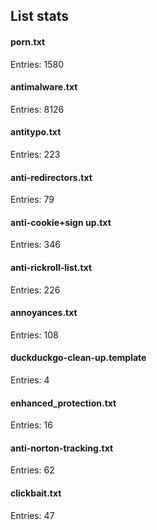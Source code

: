 ## List stats
#### porn.txt
Entries: 1580 <br> 
#### antimalware.txt
Entries: 8126 <br> 
#### antitypo.txt
Entries: 223 <br> 
#### anti-redirectors.txt
Entries: 79 <br> 
#### anti-cookie+sign up.txt
Entries: 346 <br> 
#### anti-rickroll-list.txt
Entries: 226 <br> 
#### annoyances.txt
Entries: 108 <br> 
#### duckduckgo-clean-up.template
Entries: 4 <br> 
#### enhanced_protection.txt
Entries: 16 <br> 
#### anti-norton-tracking.txt
Entries: 62 <br> 
#### clickbait.txt
Entries: 47 <br> 
